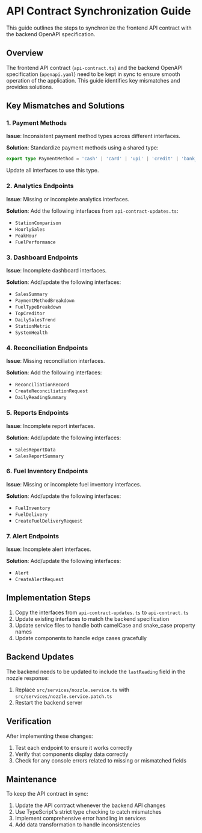 # API Contract Synchronization Guide

This guide outlines the steps to synchronize the frontend API contract with the backend OpenAPI specification.

## Overview

The frontend API contract (`api-contract.ts`) and the backend OpenAPI specification (`openapi.yaml`) need to be kept in sync to ensure smooth operation of the application. This guide identifies key mismatches and provides solutions.

## Key Mismatches and Solutions

### 1. Payment Methods

**Issue**: Inconsistent payment method types across different interfaces.

**Solution**: Standardize payment methods using a shared type:

```typescript
export type PaymentMethod = 'cash' | 'card' | 'upi' | 'credit' | 'bank_transfer' | 'check' | 'cheque';
```

Update all interfaces to use this type.

### 2. Analytics Endpoints

**Issue**: Missing or incomplete analytics interfaces.

**Solution**: Add the following interfaces from `api-contract-updates.ts`:
- `StationComparison`
- `HourlySales`
- `PeakHour`
- `FuelPerformance`

### 3. Dashboard Endpoints

**Issue**: Incomplete dashboard interfaces.

**Solution**: Add/update the following interfaces:
- `SalesSummary`
- `PaymentMethodBreakdown`
- `FuelTypeBreakdown`
- `TopCreditor`
- `DailySalesTrend`
- `StationMetric`
- `SystemHealth`

### 4. Reconciliation Endpoints

**Issue**: Missing reconciliation interfaces.

**Solution**: Add the following interfaces:
- `ReconciliationRecord`
- `CreateReconciliationRequest`
- `DailyReadingSummary`

### 5. Reports Endpoints

**Issue**: Incomplete report interfaces.

**Solution**: Add/update the following interfaces:
- `SalesReportData`
- `SalesReportSummary`

### 6. Fuel Inventory Endpoints

**Issue**: Missing or incomplete fuel inventory interfaces.

**Solution**: Add/update the following interfaces:
- `FuelInventory`
- `FuelDelivery`
- `CreateFuelDeliveryRequest`

### 7. Alert Endpoints

**Issue**: Incomplete alert interfaces.

**Solution**: Add/update the following interfaces:
- `Alert`
- `CreateAlertRequest`

## Implementation Steps

1. Copy the interfaces from `api-contract-updates.ts` to `api-contract.ts`
2. Update existing interfaces to match the backend specification
3. Update service files to handle both camelCase and snake_case property names
4. Update components to handle edge cases gracefully

## Backend Updates

The backend needs to be updated to include the `lastReading` field in the nozzle response:

1. Replace `src/services/nozzle.service.ts` with `src/services/nozzle.service.patch.ts`
2. Restart the backend server

## Verification

After implementing these changes:

1. Test each endpoint to ensure it works correctly
2. Verify that components display data correctly
3. Check for any console errors related to missing or mismatched fields

## Maintenance

To keep the API contract in sync:

1. Update the API contract whenever the backend API changes
2. Use TypeScript's strict type checking to catch mismatches
3. Implement comprehensive error handling in services
4. Add data transformation to handle inconsistencies